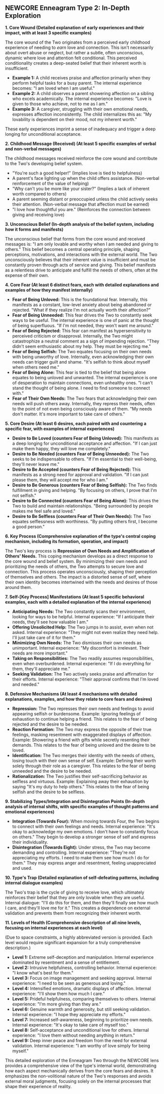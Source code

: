 ## NEWCORE Enneagram Type 2: In-Depth Exploration

**1. Core Wound (Detailed explanation of early experiences and their impact, with at least 3 specific examples)**

The core wound of the Two originates from a perceived early childhood experience of needing to *earn* love and connection.  This isn't necessarily about overt abuse or neglect, but rather a subtle, often unconscious, dynamic where love and attention felt conditional.  This perceived conditionality creates a deep-seated belief that their inherent worth is insufficient.

* **Example 1:** A child receives praise and affection primarily when they perform helpful tasks for a busy parent. The internal experience becomes: "I am loved when I am useful."
* **Example 2:** A child observes a parent showering affection on a sibling who excels academically.  The internal experience becomes: "Love is given to those who achieve, not to me as I am."
* **Example 3:** A caregiver, struggling with their own emotional needs, expresses affection inconsistently. The child internalizes this as: "My lovability is dependent on their mood, not my inherent worth."

These early experiences imprint a sense of inadequacy and trigger a deep longing for unconditional acceptance.

**2. Childhood Message (Received) (At least 5 specific examples of verbal and non-verbal messages)**

The childhood messages received reinforce the core wound and contribute to the Two's developing belief system.

* "You're such a good helper!" (Implies love is tied to helpfulness)
*  A parent's face lighting up when the child offers assistance. (Non-verbal reinforcement of the value of helping)
* "Why can't you be more like your sister?" (Implies a lack of inherent worth compared to others)
* A parent seeming distant or preoccupied unless the child actively seeks their attention. (Non-verbal message that affection must be earned)
* "I love how thoughtful you are." (Reinforces the connection between giving and receiving love)


**3. Unconscious Belief (In-depth analysis of the belief system, including how it forms and manifests)**

The unconscious belief that forms from the core wound and received messages is: "I am only lovable and worthy when I am needed and giving to others." This belief becomes a central operating principle, shaping perceptions, motivations, and interactions with the external world.  The Two unconsciously believes that their inherent value is insufficient and must be constantly proven through acts of service and giving. This belief manifests as a relentless drive to anticipate and fulfill the needs of others, often at the expense of their own.

**4. Core Fear (At least 6 distinct fears, each with detailed explanations and examples of how they manifest internally)**

* **Fear of Being Unloved:** This is the foundational fear. Internally, this manifests as a constant, low-level anxiety about being abandoned or rejected.  "What if they realize I'm not actually worth their affection?"
* **Fear of Being Unneeded:** This fear drives the Two to constantly seek ways to be useful. The internal experience is one of panic at the thought of being superfluous. "If I'm not needed, they won't want me around."
* **Fear of Being Rejected:** This fear can manifest as hypersensitivity to perceived criticism or disapproval.  Internally, the Two might catastrophize a neutral comment as a sign of impending rejection. "They didn't seem enthusiastic about my help.  They must be rejecting me."
* **Fear of Being Selfish:**  The Two equates focusing on their own needs with being unworthy of love.  Internally, even acknowledging their own needs can trigger guilt and shame.  "It's selfish to think about myself when others need me."
* **Fear of Being Alone:** This fear is tied to the belief that being alone equates to being unloved and unwanted. The internal experience is one of desperation to maintain connections, even unhealthy ones. "I can't stand the thought of being alone. I need to find someone to connect with."
* **Fear of Their Own Needs:**  The Two fears that acknowledging their own needs will push others away. Internally, they repress their needs, often to the point of not even being consciously aware of them. "My needs don't matter.  It's more important to take care of others."


**5. Core Desire (At least 6 desires, each paired with and countering a specific fear, with examples of internal experiences)**

* **Desire to Be Loved (counters Fear of Being Unloved):** This manifests as a deep longing for unconditional acceptance and affection. "If I can just make them happy, they will love me completely."
* **Desire to Be Needed (counters Fear of Being Unneeded):**  The Two seeks to be indispensable to others. "If I'm essential to their well-being, they'll never leave me."
* **Desire to Be Accepted (counters Fear of Being Rejected):** This manifests as a strong need for approval and validation. "If I can just please them, they will accept me for who I am."
* **Desire to Be Generous (counters Fear of Being Selfish):** The Two finds fulfillment in giving and helping. "By focusing on others, I prove that I'm not selfish."
* **Desire to Be Connected (counters Fear of Being Alone):**  This drives the Two to build and maintain relationships. "Being surrounded by people makes me feel safe and loved."
* **Desire to Be Selfless (counters Fear of Their Own Needs):** The Two equates selflessness with worthiness. "By putting others first, I become a good person."



**6. Key Process (Comprehensive explanation of the type's central coping mechanism, including its formation, operation, and impact)**

The Two's key process is **Repression of Own Needs and Amplification of Others' Needs.** This coping mechanism develops as a direct response to the core wound and belief system.  By minimizing their own needs and prioritizing the needs of others, the Two attempts to secure love and connection. This process operates unconsciously, shaping their perception of themselves and others. The impact is a distorted sense of self, where their own identity becomes intertwined with the needs and desires of those around them.


**7. Self-[Key Process] Manifestations (At least 5 specific behavioral examples, each with a detailed explanation of the internal experience)**

* **Anticipating Needs:** The Two constantly scans their environment, looking for ways to be helpful. Internal experience: "If I anticipate their needs, they'll see how valuable I am."
* **Offering Unsolicited Help:**  The Two jumps in to assist, even when not asked. Internal experience: "They might not even realize they need help. I'll just take care of it for them."
* **Minimizing Own Needs:**  The Two dismisses their own needs as unimportant. Internal experience: "My discomfort is irrelevant.  Their needs are more important."
* **Taking on Responsibilities:** The Two readily assumes responsibilities, even when overburdened. Internal experience:  "If I do everything for them, they'll appreciate me."
* **Seeking Validation:** The Two actively seeks praise and affirmation for their efforts. Internal experience: "Their approval confirms that I'm loved and needed."


**8. Defensive Mechanisms (At least 4 mechanisms with detailed explanations, examples, and how they relate to core fears and desires)**

* **Repression:**  The Two represses their own needs and feelings to avoid appearing selfish or burdensome. Example: Ignoring feelings of exhaustion to continue helping a friend.  This relates to the fear of being rejected and the desire to be needed.
* **Reaction Formation:**  The Two may express the opposite of their true feelings, masking resentment with exaggerated displays of affection. Example:  Showering a friend with gifts while secretly resenting their demands. This relates to the fear of being unloved and the desire to be loved.
* **Identification:** The Two merges their identity with the needs of others, losing touch with their own sense of self. Example: Defining their worth solely through their role as a caregiver. This relates to the fear of being unneeded and the desire to be needed.
* **Rationalization:** The Two justifies their self-sacrificing behavior as selfless and virtuous. Example:  Explaining away their exhaustion by saying "It's my duty to help others." This relates to the fear of being selfish and the desire to be selfless.


**9. Stabilizing Types/Integration and Disintegration Points (In-depth analysis of internal shifts, with specific examples of thought patterns and emotional experiences)**

* **Integration (Towards Four):** When moving towards Four, the Two begins to connect with their own feelings and needs.  Internal experience: "It's okay to acknowledge my own emotions. I don't have to constantly focus on others."  They begin to develop a stronger sense of self and express their individuality.
* **Disintegration (Towards Eight):** Under stress, the Two may become demanding and controlling. Internal experience: "They're not appreciating my efforts. I need to make them see how much I do for them." They may express anger and resentment, feeling unappreciated and used.


**10. Type's Trap (Detailed explanation of self-defeating patterns, including internal dialogue examples)**

The Two's trap is the cycle of giving to receive love, which ultimately reinforces their belief that they are only lovable when they are useful. Internal dialogue: "I'll do this for them, and then they'll finally see how much I care, and they'll love me for it."  This creates a dependence on external validation and prevents them from recognizing their inherent worth.


**11. Levels of Health (Comprehensive description of all nine levels, focusing on internal experiences at each level)**

(Due to space constraints, a highly abbreviated version is provided.  Each level would require significant expansion for a truly comprehensive description.)

* **Level 1:**  Extreme self-deception and manipulation. Internal experience dominated by resentment and a sense of entitlement.
* **Level 2:**  Intrusive helpfulness, controlling behavior. Internal experience: "I know what's best for them."
* **Level 3:**  Focus on image management and seeking approval. Internal experience: "I need to be seen as generous and loving."
* **Level 4:**  Intensified emotions, dramatic displays of affection. Internal experience: "I'll show them how much I care."
* **Level 5:**  Prideful helpfulness, comparing themselves to others. Internal experience: "I'm more giving than they are."
* **Level 6:**  Genuine warmth and generosity, but still seeking validation. Internal experience: "I hope they appreciate my efforts."
* **Level 7:**  Increased self-awareness, beginning to prioritize own needs. Internal experience: "It's okay to take care of myself too."
* **Level 8:**  Self-acceptance and unconditional love for others. Internal experience: "I love them without needing anything in return."
* **Level 9:**  Deep inner peace and freedom from the need for external validation. Internal experience: "I am worthy of love simply for being myself."


This detailed exploration of the Enneagram Two through the NEWCORE lens provides a comprehensive view of the type's internal world, demonstrating how each aspect mechanically derives from the core fears and desires.  It emphasizes the non-volitional nature of the Two's responses and avoids external moral judgments, focusing solely on the internal processes that shape their experience of reality.
